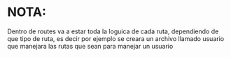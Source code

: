 # NOTA:

Dentro de routes va a estar toda la loguica de cada ruta, dependiendo de que tipo de ruta, es decir por ejemplo se creara un archivo llamado usuario que manejara las rutas que sean para manejar un usuario

